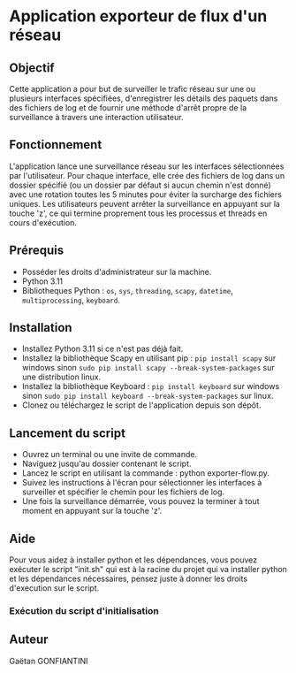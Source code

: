 # Application exporteur de flux d'un réseau

## Objectif

Cette application a pour but de surveiller le trafic réseau sur une ou plusieurs interfaces spécifiées, d'enregistrer les détails des paquets dans des fichiers de log et de fournir une méthode d'arrêt propre de la surveillance à travers une interaction utilisateur.

## Fonctionnement

L'application lance une surveillance réseau sur les interfaces sélectionnées par l'utilisateur. Pour chaque interface, elle crée des fichiers de log dans un dossier spécifié (ou un dossier par défaut si aucun chemin n'est donné) avec une rotation toutes les 5 minutes pour éviter la surcharge des fichiers uniques. Les utilisateurs peuvent arrêter la surveillance en appuyant sur la touche 'z', ce qui termine proprement tous les processus et threads en cours d'exécution.

## Prérequis

- Posséder les droits d'administrateur sur la machine.
- Python 3.11
- Bibliotheques Python : `os`, `sys`, `threading`, `scapy`, `datetime`, `multiprocessing`, `keyboard`.

## Installation

- Installez Python 3.11 si ce n'est pas déjà fait.
- Installez la bibliothèque Scapy en utilisant pip : `pip install scapy` sur windows sinon `sudo pip install scapy --break-system-packages` sur une distribution linux.
- Installez la bibliothèque Keyboard : `pip install keyboard` sur windows sinon `sudo pip install keyboard --break-system-packages` sur linux.
- Clonez ou téléchargez le script de l'application depuis son dépôt.

## Lancement du script

- Ouvrez un terminal ou une invite de commande.
- Naviguez jusqu'au dossier contenant le script.
- Lancez le script en utilisant la commande : python exporter-flow.py.
- Suivez les instructions à l'écran pour sélectionner les interfaces à surveiller et spécifier le chemin pour les fichiers de log.
- Une fois la surveillance démarrée, vous pouvez la terminer à tout moment en appuyant sur la touche 'z'.

## Aide

Pour vous aidez à installer python et les dépendances, vous pouvez exécuter le script "init.sh" qui est à la racine du projet
qui va installer python et les dépendances nécessaires, pensez juste à donner les droits d'execution sur le script.

### Exécution du script d'initialisation



## Auteur

Gaëtan GONFIANTINI
